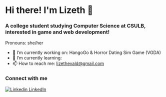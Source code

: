 # Hi there! I'm Lizeth 👋
### A college student studying Computer Science at CSULB, interested in game and web development!
Pronouns: she/her
- 🔭 I’m currently working on: HangoGo & Horror Dating Sim Game (VGDA)
- 🌱 I’m currently learning:
- 📫 How to reach me: lizethevald@gmail.com
### Connect with me
[![Linkedin](https://i.stack.imgur.com/gVE0j.png) LinkedIn](https://www.linkedin.com/in/lizeth-valdovinos-rodriguez/)
<!--
**Lizeth-V/Lizeth-V** is a ✨ _special_ ✨ repository because its `README.md` (this file) appears on your GitHub profile.

Here are some ideas to get you started:

- 🔭 I’m currently working on ...
- 🌱 I’m currently learning ...
- 👯 I’m looking to collaborate on ...
- 🤔 I’m looking for help with ...
- 💬 Ask me about ...
- 📫 How to reach me: ...
- 😄 Pronouns: she/her
- ⚡ Fun fact: ...
-->
